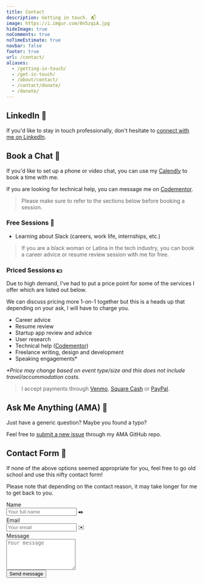 ```yaml
---
title: Contact
description: Getting in touch. 📬
image: https://i.imgur.com/0n5zqiA.jpg
hideImage: true
noComments: true
noTimeEstimate: true
navbar: false
footer: true
url: /contact/
aliases:
  - /getting-in-touch/
  - /get-in-touch/
  - /about/contact/
  - /contact/donate/
  - /donate/
---
```


## LinkedIn 💼️

If you'd like to stay in touch professionally, don't hesitate to [connect with me on LinkedIn](https://linkedin.com/in/fvcproductions).

## Book a Chat 📅

If you'd like to set up a phone or video chat, you can use my [Calendly](https://calendly.com/fvcproductions) to book a time with me.

If you are looking for technical help, you can message me on [Codementor](https://www.codementor.io/fvcproductions).

> Please make sure to refer to the sections below before booking a session.

### Free Sessions 💛️

- Learning about Slack (careers, work life, internships, etc.)

> If you are a black woman or Latina in the tech industry, you can book a career advice or resume review session with me for free.

### Priced Sessions 💵

Due to high demand, I've had to put a price point for some of the services I offer which are listed out below.

We can discuss pricing more 1-on-1 together but this is a heads up that depending on your ask, I will have to charge you.

- Career advice
- Resume review
- Startup app review and advice
- User research
- Technical help ([Codementor](https://www.codementor.io/fvcproductions))
- Freelance writing, design and development
- Speaking engagements\*

_\*Price may change based on event type/size and this does not include travel/accommodation costs._

> I accept payments through [Venmo](https://venmo.com/fvcproductions), [Square Cash](https://cash.me/$fvcprdxs) or [PayPal](https://paypal.me/fvcproductions).

## Ask Me Anything (AMA) 🤔️

Just have a generic question? Maybe you found a typo?

Feel free to [submit a new issue](https://github.com/fvcproductions/ama/issues/new/choose) through my AMA GitHub repo.

## Contact Form 📼

If none of the above options seemed appropriate for you, feel free to go old school and use this nifty contact form!

Please note that depending on the contact reason, it may take longer for me to get back to you.

<div class="contact-form">
  <form name="contact" method="POST" data-netlify="true">
    <input type="hidden" name="_subject" value="FVCproductions - New Contact Message">
    <div class="field">
      <label class="label">Name</label>
      <div class="control has-icons-left">
        <input class="input" aria-label="Name" autocomplete="on" type="text" name="name" placeholder="Your full name">
        <span class="icon is-left">
          ✒️
        </span>
      </div>
    </div>
    <div class="field">
      <label class="label">Email</label>
      <div class="control has-icons-left">
        <input class="input" aria-label="Email" autocomplete="on" type="email" name="email" placeholder="Your email">
        <span class="icon is-left">
          ✉️
        </span>
      </div>
    </div>
    <div class="field">
      <label class="label">Message</label>
      <div class="control">
        <textarea class="textarea" aria-label="Message" spellcheck="true" rows="5" name="message" id="message" placeholder="Your message"></textarea>
      </div>
    </div>
    <div data-netlify-recaptcha="true"></div>
    <div class="field">
      <div class="control">
        <button type="submit" class="button is-link">Send message</button>
      </div>
    </div>
  </form>
</div>
